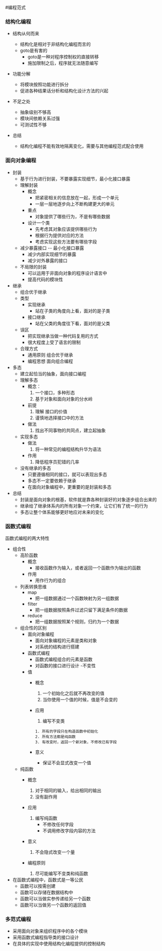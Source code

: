 #编程范式

### 结构化编程

- 结构从何而来
  - 结构化是相对于非结构化编程而言的
  - goto是有害的
    - goto是一种对程序控制权的直接转移
    - 施加限制之后，程序就无法随意编写
- 功能分解
  - 将模块按照功能进行拆分
  - 促进各种结果话分析和结构化设计方法的兴起
- 不足之处
  - 抽象级别不够高
  - 模块间依赖关系过强
  - 可测试性不够
 
- 总结   
  - 结构化编程不能有效地隔离变化，需要与其他编程范式配合使用
    
### 面向对象编程

- 封装
  - 基于行为进行封装，不要暴露实现细节，最小化接口暴露
  - 理解封装
    - 概念
      - 把紧密相关的信息放在一起，形成一个单元
      - 一层一层地逐步向上不断构建更大的单元
    - 重点
      - 对象提供了哪些行为，不是有哪些数据
    - 设计一个类
      - 先考虑其对象应该提供哪些行为
      - 根据行为提供对应的方法
      - 考虑实现这些方法要有哪些字段
  - 减少暴露接口 -- 最小化接口暴露
      - 减少内部实现细节的暴露
      - 减少对外暴露的接口
  - 不局限的封装
      - 可以运用于非面向对象的程序设计语言中
      - 提高代码的模块性
- 继承
  - 组合优于继承
  - 类型
    - 实现继承
      - 站在子类的角度向上看，面对的是子类
    - 接口继承
      - 站在父类的角度往下看，面对的是父类
  - 误区
    - 把实现继承当做一种代码复用的方式
    - 很大程度上受了语言的限制
  - 合理方式
    - 通用原则 组合优于继承
    - 编程思想 面向组合编程
- 多态
  - 建立起恰当的抽象，面向接口编程
  - 理解多态
      - 概念：
        1. 一个接口，多种形态
        1. 基于对象和面向对象的分水岭
    - 前提
      1. 理解 接口的价值
      1. 谨慎地选择接口中的方法
    - 做法
      1. 找出不同事物的共同点，建立起抽象
  - 实现多态
      - 做法
         1. 将一种常见的编程结构升华为语法
      - 作用
         1. 降低程序员犯错的几率
  - 没有继承的多态
      - 只要遵循相同的接口，就可以表现出多态
      - 多态不一定要依赖于继承
      - 在面向对象编程中，更重要的是封装和多态
- 总结
  - 封装是面向对象的根基，软件就是靠各种封装好的对象逐步组合出来的
  - 继承给了继承体系内的所有对象一个约束，让它们有了统一的行为
  - 多态让整个体系能够更好地应对未来的变化

### 函数式编程

函数式编程的两大特性
- 组合性
  - 高阶函数
    - 概念
       - 接收函数作为输入，或者返回一个函数作为输出的函数
    - 作用
       - 用作行为的组合
  - 列表转换思维
    - map
       - 把一组数据通过一个函数映射为另一组数据
    - filter
       - 把一组数据按照条件过滤只留下满足条件的数据
    - reduce
       - 把一组数据按照某个规则，归约为一个数据
  - 组合性的区别
    - 面向对象编程
       - 面向对象编程的元素是类和对象
       - 对系统的结构进行搭建 
    - 函数式编程
      - 函数式编程组合的元素是函数
      - 对函数的接口进行设计
 -不变性
    - 值
      - 概念
        1. 一个初始化之后就不再改变的值
        1. 当你使用一个值的时候，值是不会变的
      - 应用
          1. 编写不变类
           
            1. 所有的字段只在构造函数中初始化
            2. 所有方法都是纯函数
            3. 有改变时，返回一个新对象，不修改已有字段
      - 意义
          - 保证不会显式改变一个值
   - 纯函数
      - 概念
        1. 对于相同的输入，给出相同的输出
        1. 没有副作用
      - 应用
        1. 编写纯函数
           - 不修改任何字段
           -  不调用修改字段内容的方法
    
      - 意义
        1. 不会隐式改变一个量
      - 编程原则
        1. 尽可能编写不变类和纯函数
- 在函数式编程中，函数式是一等公民
   - 函数可以按需创建
   - 函数可以存储在数据结构中
   - 函数可以当做实参传递给另一个函数
   - 函数可以当做另一个函数的返回值
    
### 多范式编程

- 采用面向对象来组织程序中的各个模块 
- 采用函数式编程指导类的接口设计
- 在具体的实现中使用结构化编程提供的控制结构